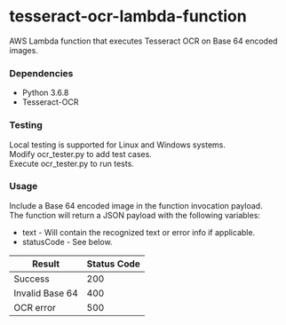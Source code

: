 # tesseract-ocr-lambda-function
AWS Lambda function that executes Tesseract OCR on Base 64 encoded images.

### Dependencies
* Python 3.6.8 <br>
* Tesseract-OCR

### Testing
Local testing is supported for Linux and Windows systems. <br>
Modify ocr_tester.py to add test cases. <br>
Execute ocr_tester.py to run tests.

### Usage
Include a Base 64 encoded image in the function invocation payload. <br>
The function will return a JSON payload with the following variables:
* text        -  Will contain the recognized text or error info if applicable.
* statusCode  -  See below.


| Result  | Status Code |
| ------------- | ------------- |
| Success  | 200  |
| Invalid Base 64 | 400 |
| OCR error | 500 |
